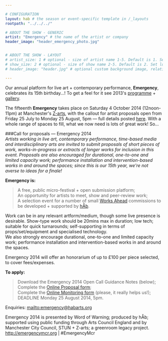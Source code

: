 ```yaml
---

# CONFIGURATION
layout: hab # the season or event-specific template in /_layouts
rootpath: "../../../"

# ABOUT THE SHOW - GENERIC
artist: "Emergency" # the name of the artist or company
header_image: "header_emergency_photo.jpg"   


# ABOUT THE SHOW - LAYOUT
# artist_size: 1 # optional - size of artist name 1-5. Default is 1. Set longer names to lower values
# show_size: 2 # optional - size of show name 2-5. Default is 2. Set longer names to lower values
# header_image: "header.jpg" # optional custom background image, relative to current page

---
```

Our annual platform for live art + contemporary performance, **Emergency**, celebrates its 15th birthday…! To get a feel for it see 2013's [programme](/archive/2013-emergency) + [gallery](/galleries/2013-emergency).           
             
The fifteenth **Emergency** takes place on Saturday 4 October 2014 (12noon-11pm) at Manchester's [Z-arts](http://www.z-arts.org/about-us/getting-here), with the callout for artist proposals open from Friday 25 July to Monday 25 August, 5pm — full details posted [here](http://emergencymcr.posthaven.com). With a whole range of spaces to fill, what we now need is lots of great work! So…                   
             
###Call for proposals — Emergency 2014      
*Artists working in live art, contemporary performance, time-based media and interdisciplinary arts are invited to submit proposals of short pieces of work, works-in-progress or extracts of longer works for inclusion in this event. Proposals are also encouraged for durational, one-to-one and limited capacity work; performance installation and intervention-based works in and around the spaces; since this is our 15th year, we're not averse to ideas for a finale!*        
             
**Emergency is:**    
>A free, public micro-festival + open submission platform;   
>An opportunity for artists to meet, show and peer-review work;      
>A selection event for a number of small [Works Ahead](/hab/worksahead) commissions to be developed + supported by [hÅb](/hab).        
        
Work can be in any relevant artform/medium, though some live presence is desirable. Show-type work should be 20mins max in duration; low tech; suitable for quick turnarounds; self-supporting in terms of props/set/equipment and specialised technology.        
We also strongly encourage durational, one-to-one and limited capacity work; performance installation and intervention-based works in and around the spaces.             
            
Emergency 2014 will offer an honorarium of up to £100 per piece selected, to cover fees/expenses.

**To apply:**        
>Download the Emergency 2014 Open Call Guidance Notes (below);        
>Complete the [Online Proposal form](http://habarts.wufoo.eu/forms/emergency-2014-proposal-form);        
>Complete the [Online Monitoring form](http://habarts.wufoo.eu/forms/hab-monitoring-form) (please, it really helps us!);       
>DEADLINE Monday 25 August 2014, 5pm.         
         
Enquiries: <mailto:emergency@habarts.org>        

Emergency 2014 is presented by Word of Warning; produced by hÅb; supported using public funding through Arts Council England and by Manchester City Council, STUN + Z-arts; a greenroom legacy project.        
<http://emergencymcr.org> | #EmergencyMcr
